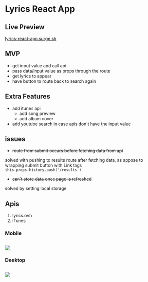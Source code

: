 # Lyrics React App
## Live Preview
[lyrics-react-app.surge.sh](http://lyrics-react-app.surge.sh)

## MVP
* get input value and call api
* pass data/input value as props through the route
* get lyrics to appear
* have button to route back to search again

## Extra Features
* add itunes api
  * add song preview
  * add album cover
* add youtube search in case apis don't have the input value

## issues
* <del>route from submit occurs before fetching data from api</del>

solved with pushing to results route after fetching data, as appose to wrapping submit button with Link tags 
```this.props.history.push('/results')```

* <del>can't store data once page is refreshed</del>

solved by setting local storage

## Apis
1. lyrics.ovh
2. iTunes

### Mobile
## ![](https://res.cloudinary.com/dg98/image/upload/c_limit,w_569/v1564751216/Screen_Shot_2019-08-02_at_9.06.03_AM.png)

### Desktop
## ![](https://res.cloudinary.com/dg98/image/upload/c_limit,w_681/v1564751398/Screen_Shot_2019-08-02_at_9.08.49_AM.png)
